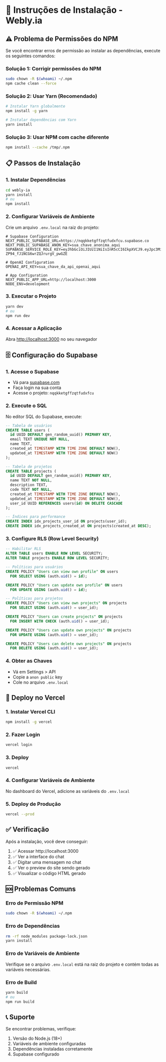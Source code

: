 # 🚀 Instruções de Instalação - Webly.ia

## ⚠️ Problema de Permissões do NPM

Se você encontrar erros de permissão ao instalar as dependências, execute os seguintes comandos:

### Solução 1: Corrigir permissões do NPM
```bash
sudo chown -R $(whoami) ~/.npm
npm cache clean --force
```

### Solução 2: Usar Yarn (Recomendado)
```bash
# Instalar Yarn globalmente
npm install -g yarn

# Instalar dependências com Yarn
yarn install
```

### Solução 3: Usar NPM com cache diferente
```bash
npm install --cache /tmp/.npm
```

## 📋 Passos de Instalação

### 1. Instalar Dependências
```bash
cd webly-ia
yarn install
# ou
npm install
```

### 2. Configurar Variáveis de Ambiente
Crie um arquivo `.env.local` na raiz do projeto:

```env
# Supabase Configuration
NEXT_PUBLIC_SUPABASE_URL=https://nqqkketgffzqtfudxfcu.supabase.co
NEXT_PUBLIC_SUPABASE_ANON_KEY=sua_chave_anonima_aqui
SUPABASE_SERVICE_ROLE_KEY=eyJhbGciOiJIUzI1NiIsInR5cCI6IkpXVCJ9.eyJpc3MiOiJzdXBhYmFzZSIsInJlZiI6Im5xcWtrZXRnZmZ6cXRmdWR4ZmN1Iiwicm9sZSI6InNlcnZpY2Vfcm9sZSIsImlhdCI6MTc1OTA3MzE2OSwiZXhwIjoyMDc0NjQ5MTY5fQ.VIOuUGWLwqhsAn-ZP94_fJ1NCG6wrZQJrurgV_pwGZE

# OpenAI Configuration
OPENAI_API_KEY=sua_chave_da_api_openai_aqui

# App Configuration
NEXT_PUBLIC_APP_URL=http://localhost:3000
NODE_ENV=development
```

### 3. Executar o Projeto
```bash
yarn dev
# ou
npm run dev
```

### 4. Acessar a Aplicação
Abra [http://localhost:3000](http://localhost:3000) no seu navegador

## 🗄️ Configuração do Supabase

### 1. Acesse o Supabase
- Vá para [supabase.com](https://supabase.com)
- Faça login na sua conta
- Acesse o projeto: `nqqkketgffzqtfudxfcu`

### 2. Execute o SQL
No editor SQL do Supabase, execute:

```sql
-- Tabela de usuários
CREATE TABLE users (
  id UUID DEFAULT gen_random_uuid() PRIMARY KEY,
  email TEXT UNIQUE NOT NULL,
  name TEXT,
  created_at TIMESTAMP WITH TIME ZONE DEFAULT NOW(),
  updated_at TIMESTAMP WITH TIME ZONE DEFAULT NOW()
);

-- Tabela de projetos
CREATE TABLE projects (
  id UUID DEFAULT gen_random_uuid() PRIMARY KEY,
  name TEXT NOT NULL,
  description TEXT,
  code TEXT NOT NULL,
  created_at TIMESTAMP WITH TIME ZONE DEFAULT NOW(),
  updated_at TIMESTAMP WITH TIME ZONE DEFAULT NOW(),
  user_id UUID REFERENCES users(id) ON DELETE CASCADE
);

-- Índices para performance
CREATE INDEX idx_projects_user_id ON projects(user_id);
CREATE INDEX idx_projects_created_at ON projects(created_at DESC);
```

### 3. Configure RLS (Row Level Security)
```sql
-- Habilitar RLS
ALTER TABLE users ENABLE ROW LEVEL SECURITY;
ALTER TABLE projects ENABLE ROW LEVEL SECURITY;

-- Políticas para usuários
CREATE POLICY "Users can view own profile" ON users
  FOR SELECT USING (auth.uid() = id);

CREATE POLICY "Users can update own profile" ON users
  FOR UPDATE USING (auth.uid() = id);

-- Políticas para projetos
CREATE POLICY "Users can view own projects" ON projects
  FOR SELECT USING (auth.uid() = user_id);

CREATE POLICY "Users can create projects" ON projects
  FOR INSERT WITH CHECK (auth.uid() = user_id);

CREATE POLICY "Users can update own projects" ON projects
  FOR UPDATE USING (auth.uid() = user_id);

CREATE POLICY "Users can delete own projects" ON projects
  FOR DELETE USING (auth.uid() = user_id);
```

### 4. Obter as Chaves
- Vá em Settings > API
- Copie a `anon public` key
- Cole no arquivo `.env.local`

## 🚀 Deploy no Vercel

### 1. Instalar Vercel CLI
```bash
npm install -g vercel
```

### 2. Fazer Login
```bash
vercel login
```

### 3. Deploy
```bash
vercel
```

### 4. Configurar Variáveis de Ambiente
No dashboard do Vercel, adicione as variáveis do `.env.local`

### 5. Deploy de Produção
```bash
vercel --prod
```

## ✅ Verificação

Após a instalação, você deve conseguir:

1. ✅ Acessar http://localhost:3000
2. ✅ Ver a interface do chat
3. ✅ Digitar uma mensagem no chat
4. ✅ Ver o preview do site sendo gerado
5. ✅ Visualizar o código HTML gerado

## 🆘 Problemas Comuns

### Erro de Permissão NPM
```bash
sudo chown -R $(whoami) ~/.npm
```

### Erro de Dependências
```bash
rm -rf node_modules package-lock.json
yarn install
```

### Erro de Variáveis de Ambiente
Verifique se o arquivo `.env.local` está na raiz do projeto e contém todas as variáveis necessárias.

### Erro de Build
```bash
yarn build
# ou
npm run build
```

## 📞 Suporte

Se encontrar problemas, verifique:
1. Versão do Node.js (18+)
2. Variáveis de ambiente configuradas
3. Dependências instaladas corretamente
4. Supabase configurado

